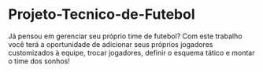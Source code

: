 # Projeto-Tecnico-de-Futebol
Já pensou em gerenciar seu próprio time de futebol? Com este trabalho você terá a oportunidade de adicionar seus próprios jogadores customizados à equipe, trocar jogadores, definir o esquema tático e montar o time dos sonhos!
